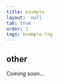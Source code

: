 ```yaml
---
title: example
layout:  null
tab: true
order: 1
tags: example-tag
---
```


## other

Coming soon...
